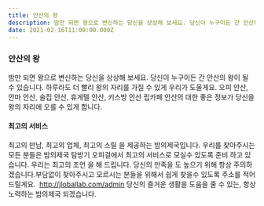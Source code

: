 ```yaml
---
title: 안산의 왕
description: 밤만 되면 왕으로 변신하는 당신을 상상해 보세요. 당신이 누구이든 간 안산의 왕이 될 수 있습니다. 하루라도 더 빨리 왕의 자리를 가질 수 있게 우리가 도울게요. 오피 안산, 안마 안산, 술집 안산, 휴게텔 안산, 키스방 안산 립카페 안산의 대한 좋은 정보가 당신을 왕의 자리에 오를 수 있게 합니다. 최고의 서비스. 최고의 만남, 최고의 업체, 최고의 스릴 을 제공하는 밤의제국입니다. 우리를 찾아주시는 모든 분들은 밤의제국 탐방기 오피걸에서 최고의 서비스로 모실수 있도록 준비 하고 있습니다. 우리는 최고의 조언 을 해 드립니다. 당신의 만족을 도 높으기 위해 항상 주의하겠습니다.부담없이 찾아주시고 모르시는 분들을 위해서 쉽게 찾을수 있도록 주소를 적어 드릴게요.  http://jloballab.com/admin 당신의 즐거운 생활을 도움을 줄 수 있는, 항상 노력하는 밤의제국 되겠습니다.
date: 2021-02-16T11:00:00.000Z
---
```


### 안산의 왕

밤만 되면 왕으로 변신하는 당신을 상상해 보세요. 당신이 누구이든 간 안산의 왕이 될 수
있습니다. 하루라도 더 빨리 왕의 자리를 가질 수 있게 우리가 도울게요. 오피 안산, 안마 안산,
술집 안산, 휴게텔 안산, 키스방 안산 립카페 안산의 대한 좋은 정보가 당신을 왕의 자리에
오를 수 있게 합니다.

#### 최고의 서비스

최고의 만남, 최고의 업체, 최고의 스릴 을 제공하는 밤의제국입니다. 우리를 찾아주시는 모든
분들은 밤의제국 탐방기 오피걸에서 최고의 서비스로 모실수 있도록 준비 하고 있습니다.
우리는 최고의 조언 을 해 드립니다. 당신의 만족을 도 높으기 위해 항상
주의하겠습니다.부담없이 찾아주시고 모르시는 분들을 위해서 쉽게 찾을수 있도록 주소를
적어 드릴게요.  http://jloballab.com/admin 당신의 즐거운 생활을 도움을 줄 수 있는, 항상
노력하는 밤의제국 되겠습니다.
